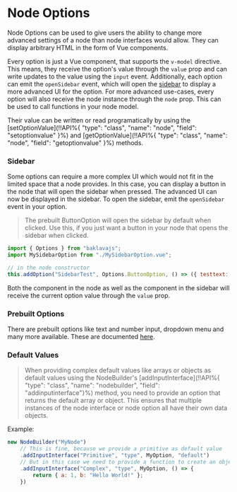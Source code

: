 # Node Options

Node Options can be used to give users the ability to change more advanced settings of a node than node interfaces would allow. They can display arbitrary HTML in the form of Vue components.

Every option is just a Vue component, that supports the `v-model` directive.
This means, they receive the option's value through the `value` prop and can write updates
to the value using the `input` event.
Additionally, each option can emit the `openSidebar` event, which will open the [sidebar](#sidebar)
to display a more advanced UI for the option.
For more advanced use-cases, every option will also receive the node instance through the `node` prop.
This can be used to call functions in your node model.

Their value can be written or read programatically by using the
[setOptionValue](!!API%{ "type": "class", "name": "node", "field": "setoptionvalue" }%) and
[getOptionValue](!!API%{ "type": "class", "name": "node", "field": "getoptionvalue" }%) methods.

### Sidebar
Some options can require a more complex UI which would not fit in the limited space that a node provides.
In this case, you can display a button in the node that will open the sidebar when pressed.
The advanced UI can now be displayed in the sidebar. To open the sidebar, emit the `openSidebar` event in your option.

> The prebuilt ButtonOption will open the sidebar by default when clicked.
> Use this, if you just want a button in your node that opens the sidebar when clicked.

```js
import { Options } from "baklavajs";
import MySidebarOption from "./MySidebarOption.vue";

// in the node constructor
this.addOption("SidebarTest", Options.ButtonOption, () => ({ testtext: "any" }), MySidebarOption);
```

Both the component in the node as well as the component in the sidebar
will receive the current option value through the `value` prop.

### Prebuilt Options
There are prebuilt options like text and number input, dropdown menu and many more available.
These are documented [here](/prebuilt-options).

### Default Values
> When providing complex default values like arrays or objects as default values using the NodeBuilder's
> [addInputInterface](!!API%{ "type": "class", "name": "nodebuilder", "field": "addinputinterface"}%) method,
> you need to provide an option that returns the default array or object.
> This ensures that multiple instances of the node interface or node option
> all have their own data objects.

Example:
```js
new NodeBuilder("MyNode")
    // This is fine, because we provide a primitive as default value
    .addInputInterface("Primitive", "type", MyOption, "default")
    // But in this case we need to provide a function to create an object
    .addInputInterface("Complex", "type", MyOption, () => {
        return { a: 1, b: "Hello World!" };
    })
```